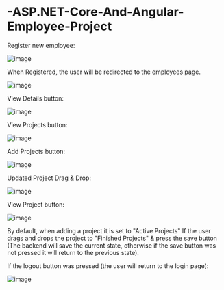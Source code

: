 # -ASP.NET-Core-And-Angular-Employee-Project
Register new employee:

![image](https://github.com/Charl913/-ASP.NET-Core-And-Angular-Employee-Project/assets/73072328/ca7a06e7-195b-4a6c-b355-e552094e0c9e)

When Registered, the user will be redirected to the employees page.

![image](https://github.com/Charl913/-ASP.NET-Core-And-Angular-Employee-Project/assets/73072328/d618c9d7-7bbe-4606-af7d-558afdb2daae)

View Details button: 

![image](https://github.com/Charl913/-ASP.NET-Core-And-Angular-Employee-Project/assets/73072328/e1cc555c-3c33-4ffd-875e-ce0cefcc4c42)

View Projects button:

![image](https://github.com/Charl913/-ASP.NET-Core-And-Angular-Employee-Project/assets/73072328/92169fc6-c906-47dd-9c61-b0f43cb4c146)

Add Projects button:

![image](https://github.com/Charl913/-ASP.NET-Core-And-Angular-Employee-Project/assets/73072328/48ccfa94-8178-46a3-988c-25f6db553a77)

Updated Project Drag & Drop:

![image](https://github.com/Charl913/-ASP.NET-Core-And-Angular-Employee-Project/assets/73072328/bc7eafb0-6afc-49e5-8f7e-997f4e65faba)

View Project button:

![image](https://github.com/Charl913/-ASP.NET-Core-And-Angular-Employee-Project/assets/73072328/f8ee9e6c-7bd9-4c28-9fc6-5162e4095ceb)


By default, when adding a project it is set to "Active Projects"
If the user drags and drops the project to "Finished Projects" & press the save button (The backend will save the current state,
otherwise if the save button was not pressed it will return to the previous state).

If the logout button was pressed (the user will return to the login page): 

![image](https://github.com/Charl913/-ASP.NET-Core-And-Angular-Employee-Project/assets/73072328/757f972e-ccad-4060-b116-bd4a54598f02)
